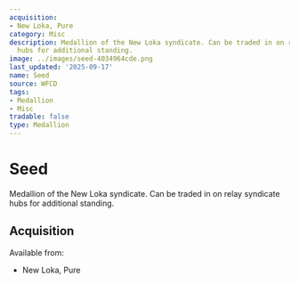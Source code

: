 ```yaml
---
acquisition:
- New Loka, Pure
category: Misc
description: Medallion of the New Loka syndicate. Can be traded in on relay syndicate
  hubs for additional standing.
image: ../images/seed-4034964cde.png
last_updated: '2025-09-17'
name: Seed
source: WFCD
tags:
- Medallion
- Misc
tradable: false
type: Medallion
---
```


# Seed

Medallion of the New Loka syndicate. Can be traded in on relay syndicate hubs for additional standing.

## Acquisition

Available from:
- New Loka, Pure

